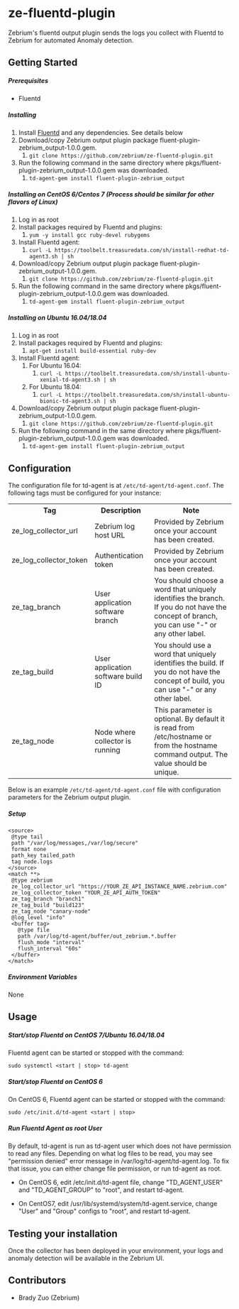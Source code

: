 # ze-fluentd-plugin
Zebrium's fluentd output plugin sends the logs you collect with Fluentd to Zebrium for automated Anomaly detection.
<!--
## Features
-->
## Getting Started
##### Prerequisites
* Fluentd
##### Installing
1. Install [Fluentd](https://www.fluentd.org/download) and any dependencies. See details below
2. Download/copy Zebrium output plugin package fluent-plugin-zebrium_output-1.0.0.gem.
   1. `git clone https://github.com/zebrium/ze-fluentd-plugin.git`
3. Run the following command in the same directory where pkgs/fluent-plugin-zebrium_output-1.0.0.gem was downloaded.
   1. `td-agent-gem install fluent-plugin-zebrium_output`

##### Installing on CentOS 6/Centos 7 (Process should be similar for other flavors of Linux)
1. Log in as root
2. Install packages required by Fluentd and plugins:
   1. `yum -y install gcc ruby-devel rubygems`
3. Install Fluentd agent:
   1. `curl -L https://toolbelt.treasuredata.com/sh/install-redhat-td-agent3.sh | sh`
4. Download/copy Zebrium output plugin package fluent-plugin-zebrium_output-1.0.0.gem.
   1. `git clone https://github.com/zebrium/ze-fluentd-plugin.git`
5. Run the following command in the same directory where pkgs/fluent-plugin-zebrium_output-1.0.0.gem was downloaded.
   1. `td-agent-gem install fluent-plugin-zebrium_output`

##### Installing on Ubuntu 16.04/18.04
1. Log in as root
2. Install packages required by Fluentd and plugins:
   1. `apt-get install build-essential ruby-dev`
3. Install Fluentd agent:
   1. For Ubuntu 16.04:
      1. `curl -L https://toolbelt.treasuredata.com/sh/install-ubuntu-xenial-td-agent3.sh | sh`
   2. For Ubuntu 18.04:
      1. `curl -L https://toolbelt.treasuredata.com/sh/install-ubuntu-bionic-td-agent3.sh | sh`
4. Download/copy Zebrium output plugin package fluent-plugin-zebrium_output-1.0.0.gem.
   1. `git clone https://github.com/zebrium/ze-fluentd-plugin.git`
5. Run the following command in the same directory where pkgs/fluent-plugin-zebrium_output-1.0.0.gem was downloaded.
   1. `td-agent-gem install fluent-plugin-zebrium_output`

## Configuration
The configuration file for td-agent is at `/etc/td-agent/td-agent.conf`.
The following tags must be configured for your instance:
<table>
  <tr>
    <th>Tag</th>
    <th>Description</th>
    <th>Note</th>
  </tr>
  <tr>
    <td>ze_log_collector_url</td>
    <td>Zebrium log host URL</td>
    <td>Provided by Zebrium once your account has been created.</td>
  </tr>
  <tr>
    <td>ze_log_collector_token</td>
    <td>Authentication token</td>
    <td>Provided by Zebrium once your account has been created.</td>
  </tr>
  <tr>
    <td>ze_tag_branch</td>
    <td>User application software branch</td>
    <td>You should choose a word that uniquely identifies the branch. If you do not have the concept of branch, you can use &quot;-&quot; or any other label.</td>
  </tr>
  <tr>
    <td>ze_tag_build</td>
    <td>User application software build ID</td>
    <td>You should use a word that uniquely identifies the build. If you do not have the concept of build, you can use &quot;-&quot; or any other label.</td>
  </tr>
  <tr>
    <td>ze_tag_node</td>
    <td>Node where collector is running</td>
    <td>This parameter is optional. By default it is read from /etc/hostname or from the hostname command output. The value should be unique.</td>
  </tr>
</table>

Below is an example `/etc/td-agent/td-agent.conf` file with configuration parameters for the Zebrium output plugin. 
##### Setup
```
<source>
 @type tail
 path "/var/log/messages,/var/log/secure"
 format none
 path_key tailed_path
 tag node.logs
</source>
<match **>
 @type zebrium
 ze_log_collector_url "https://YOUR_ZE_API_INSTANCE_NAME.zebrium.com"
 ze_log_collector_token "YOUR_ZE_API_AUTH_TOKEN"
 ze_tag_branch "branch1"
 ze_tag_build "build123"
 ze_tag_node "canary-node"
 @log_level "info"
 <buffer tag>
   @type file
   path /var/log/td-agent/buffer/out_zebrium.*.buffer
   flush_mode "interval"
   flush_interval "60s"
 </buffer>
</match>
```
##### Environment Variables
None
## Usage
##### Start/stop Fluentd on CentOS 7/Ubuntu 16.04/18.04
Fluentd agent can be started or stopped with the command:
```
sudo systemctl <start | stop> td-agent
```
##### Start/stop Fluentd on CentOS 6
On CentOS 6, Fluentd agent can be started or stopped with the command:
```
sudo /etc/init.d/td-agent <start | stop>
```
##### Run Fluentd Agent as root User
By default, td-agent is run as td-agent user which does not have permission to read any files. Depending on what log files to be read, you may see "permission denied" error message in /var/log/td-agent/td-agent.log. To fix that issue, you can either change file permission, or run td-agent as root.

* On CentOS 6, edit /etc/init.d/td-agent file, change "TD_AGENT_USER" and "TD_AGENT_GROUP" to "root", and restart td-agent.

* On CentOS7, edit /usr/lib/systemd/system/td-agent.service, change "User" and "Group" configs to "root", and restart td-agent.
## Testing your installation
Once the collector has been deployed in your environment, your logs and anomaly detection will be available in the Zebrium UI.
## Contributors
* Brady Zuo (Zebrium)
